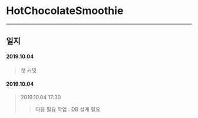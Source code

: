 # HotChocolateSmoothie
<hr/>

## 일지 

#### 2019.10.04
> 첫 커밋

#### 2019.10.04
> 2019.10.04 17:30 
>> 다음 필요 작업 : DB 설계 필요


